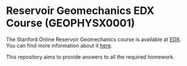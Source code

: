 # Reservoir Geomechanics EDX Course  (GEOPHYSX0001)

The Stanford Online Reservoir Geomechanics course is available at [EDX](https://courses.edx.org/courses/course-v1:StanfordOnline+GEOPHYSX0001+2T2020/course/). You can find more information about it [here](https://online.stanford.edu/courses/soeees-ygeoresgeo202-reservoir-geomechanics).<br>

This repository aims to provide answers to all the required homework.

